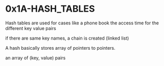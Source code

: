 # 0x1A-HASH_TABLES

Hash tables are used for cases like a phone book
the access time for the different key value pairs

if there are same key names, a chain is created (linked list)

A hash basically stores array of pointers to pointers.

an array of (key, value) pairs
